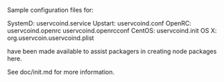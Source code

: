 Sample configuration files for:

SystemD: uservcoind.service
Upstart: uservcoind.conf
OpenRC:  uservcoind.openrc
         uservcoind.openrcconf
CentOS:  uservcoind.init
OS X:    org.uservcoin.uservcoind.plist

have been made available to assist packagers in creating node packages here.

See doc/init.md for more information.
